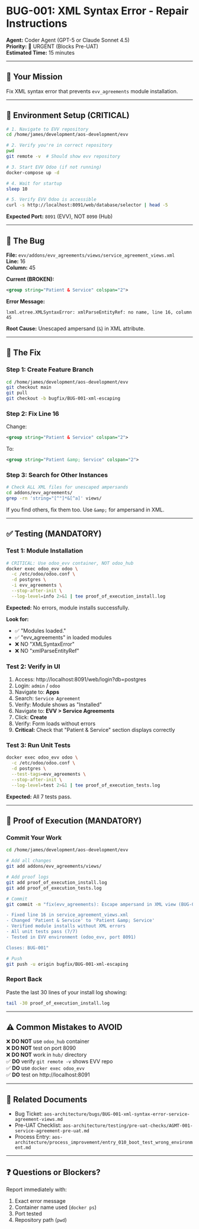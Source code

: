 # BUG-001: XML Syntax Error - Repair Instructions

**Agent:** Coder Agent (GPT-5 or Claude Sonnet 4.5)  
**Priority:** 🔴 URGENT (Blocks Pre-UAT)  
**Estimated Time:** 15 minutes

---

## 🎯 **Your Mission**

Fix XML syntax error that prevents `evv_agreements` module installation.

---

## 📍 **Environment Setup (CRITICAL)**

```bash
# 1. Navigate to EVV repository
cd /home/james/development/aos-development/evv

# 2. Verify you're in correct repository
pwd
git remote -v  # Should show evv repository

# 3. Start EVV Odoo (if not running)
docker-compose up -d

# 4. Wait for startup
sleep 10

# 5. Verify EVV Odoo is accessible
curl -s http://localhost:8091/web/database/selector | head -5
```

**Expected Port:** `8091` (EVV), NOT `8090` (Hub)

---

## 🐛 **The Bug**

**File:** `evv/addons/evv_agreements/views/service_agreement_views.xml`  
**Line:** 16  
**Column:** 45

**Current (BROKEN):**
```xml
<group string="Patient & Service" colspan="2">
```

**Error Message:**
```
lxml.etree.XMLSyntaxError: xmlParseEntityRef: no name, line 16, column 45
```

**Root Cause:** Unescaped ampersand (`&`) in XML attribute.

---

## 🔧 **The Fix**

### **Step 1: Create Feature Branch**

```bash
cd /home/james/development/aos-development/evv
git checkout main
git pull
git checkout -b bugfix/BUG-001-xml-escaping
```

### **Step 2: Fix Line 16**

Change:
```xml
<group string="Patient & Service" colspan="2">
```

To:
```xml
<group string="Patient &amp; Service" colspan="2">
```

### **Step 3: Search for Other Instances**

```bash
# Check ALL XML files for unescaped ampersands
cd addons/evv_agreements/
grep -rn 'string="[^"]*&[^a]' views/
```

If you find others, fix them too. Use `&amp;` for ampersand in XML.

---

## ✅ **Testing (MANDATORY)**

### **Test 1: Module Installation**

```bash
# CRITICAL: Use odoo_evv container, NOT odoo_hub
docker exec odoo_evv odoo \
  -c /etc/odoo/odoo.conf \
  -d postgres \
  -i evv_agreements \
  --stop-after-init \
  --log-level=info 2>&1 | tee proof_of_execution_install.log
```

**Expected:** No errors, module installs successfully.

**Look for:**
- ✅ "Modules loaded."
- ✅ "evv_agreements" in loaded modules
- ❌ NO "XMLSyntaxError"
- ❌ NO "xmlParseEntityRef"

### **Test 2: Verify in UI**

1. Access: http://localhost:8091/web/login?db=postgres
2. Login: `admin` / `odoo`
3. Navigate to: **Apps**
4. Search: `Service Agreement`
5. Verify: Module shows as "Installed"
6. Navigate to: **EVV > Service Agreements**
7. Click: **Create**
8. Verify: Form loads without errors
9. **Critical:** Check that "Patient & Service" section displays correctly

### **Test 3: Run Unit Tests**

```bash
docker exec odoo_evv odoo \
  -c /etc/odoo/odoo.conf \
  -d postgres \
  --test-tags=evv_agreements \
  --stop-after-init \
  --log-level=test 2>&1 | tee proof_of_execution_tests.log
```

**Expected:** All 7 tests pass.

---

## 📝 **Proof of Execution (MANDATORY)**

### **Commit Your Work**

```bash
cd /home/james/development/aos-development/evv

# Add all changes
git add addons/evv_agreements/views/

# Add proof logs
git add proof_of_execution_install.log
git add proof_of_execution_tests.log

# Commit
git commit -m "fix(evv_agreements): Escape ampersand in XML view (BUG-001)

- Fixed line 16 in service_agreement_views.xml
- Changed 'Patient & Service' to 'Patient &amp; Service'
- Verified module installs without XML errors
- All unit tests pass (7/7)
- Tested in EVV environment (odoo_evv, port 8091)

Closes: BUG-001"

# Push
git push -u origin bugfix/BUG-001-xml-escaping
```

### **Report Back**

Paste the last 30 lines of your install log showing:
```bash
tail -30 proof_of_execution_install.log
```

---

## ⚠️ **Common Mistakes to AVOID**

❌ **DO NOT** use `odoo_hub` container  
❌ **DO NOT** test on port 8090  
❌ **DO NOT** work in `hub/` directory  
✅ **DO** verify `git remote -v` shows EVV repo  
✅ **DO** use `docker exec odoo_evv`  
✅ **DO** test on http://localhost:8091  

---

## 🔗 **Related Documents**

- Bug Ticket: `aos-architecture/bugs/BUG-001-xml-syntax-error-service-agreement-views.md`
- Pre-UAT Checklist: `aos-architecture/testing/pre-uat-checks/AGMT-001-service-agreement-pre-uat.md`
- Process Entry: `aos-architecture/process_improvement/entry_010_boot_test_wrong_environment.md`

---

## ❓ **Questions or Blockers?**

Report immediately with:
1. Exact error message
2. Container name used (`docker ps`)
3. Port tested
4. Repository path (`pwd`)

